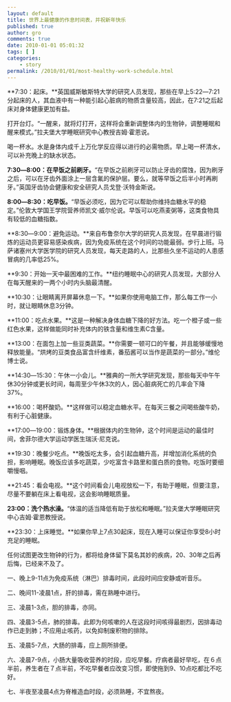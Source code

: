 ```yaml
---
layout: default
title: 世界上最健康的作息时间表，并祝新年快乐
published: true
author: gro
comments: true
date: 2010-01-01 05:01:32
tags: [ ]
categories:
    - story
permalink: /2010/01/01/most-healthy-work-schedule.html
---
```

**7:30：起床。**英国威斯敏斯特大学的研究人员发现，那些在早上5:22―7:21 分起床的人，其血液中有一种能引起心脏病的物质含量较高，因此，在7:21之后起床对身体健康更加有益。
  
打开台灯。“一醒来，就将灯打开，这样将会重新调整体内的生物钟，调整睡眠和醒来模式。”拉夫堡大学睡眠研究中心教授吉姆·霍恩说。
  
喝一杯水。水是身体内成千上万化学反应得以进行的必需物质。早上喝一杯清水，可以补充晚上的缺水状态。

**7:30―8:00：在早饭之前刷牙。**“在早饭之前刷牙可以防止牙齿的腐蚀，因为刷牙之后，可以在牙齿外面涂上一层含氟的保护层。要么，就等早饭之后半小时再刷牙。”英国牙齿协会健康和安全研究人员戈登·沃特金斯说。

**8:00―8:30：吃早饭。**“早饭必须吃，因为它可以帮助你维持血糖水平的稳定。”伦敦大学国王学院营养师凯文·威尔伦说。早饭可以吃燕麦粥等，这类食物具有较低的血糖指数。

**8:30―9:00：避免运动。**来自布鲁奈尔大学的研究人员发现，在早晨进行锻炼的运动员更容易感染疾病，因为免疫系统在这个时间的功能最弱。步行上班。马萨诸塞州大学医学院的研究人员发现，每天走路的人，比那些久坐不运动的人患感冒病的几率低25%。

**9:30：开始一天中最困难的工作。**纽约睡眠中心的研究人员发现，大部分人在每天醒来的一两个小时内头脑最清醒。

**10:30：让眼睛离开屏幕休息一下。**如果你使用电脑工作，那么每工作一小时，就让眼睛休息3分钟。

**11:00：吃点水果。**这是一种解决身体血糖下降的好方法。吃一个橙子或一些红色水果，这样做能同时补充体内的铁含量和维生素C含量。

**13:00：在面包上加一些豆类蔬菜。**你需要一顿可口的午餐，并且能够缓慢地释放能量。“烘烤的豆类食品富含纤维素，番茄酱可以当作是蔬菜的一部分。”维伦博士说。

**14:30―15:30：午休一小会儿。**雅典的一所大学研究发现，那些每天中午午休30分钟或更长时间，每周至少午休3次的人，因心脏病死亡的几率会下降37%。

**16:00：喝杯酸奶。**这样做可以稳定血糖水平。在每天三餐之间喝些酸牛奶，有利于心脏健康。

**17:00―19:00：锻炼身体。**根据体内的生物钟，这个时间是运动的最佳时间，舍菲尔德大学运动学医生瑞沃·尼克说。

**19:30：晚餐少吃点。**晚饭吃太多，会引起血糖升高，并增加消化系统的负担，影响睡眠。晚饭应该多吃蔬菜，少吃富含卡路里和蛋白质的食物。吃饭时要细嚼慢咽。

**21:45：看会电视。**这个时间看会儿电视放松一下，有助于睡眠，但要注意，尽量不要躺在床上看电视，这会影响睡眠质量。

**23:00：洗个热水澡。**“体温的适当降低有助于放松和睡眠。”拉夫堡大学睡眠研究中心吉姆·霍恩教授说。

**23:30：上床睡觉。**如果你早上7点30起床，现在入睡可以保证你享受8小时充足的睡眠。

任何试图更改生物钟的行为，都将给身体留下莫名其妙的疾病，20、30年之后再后悔，已经来不及了。

一、晚上9-11点为免疫系统（淋巴）排毒时间，此段时间应安静或听音乐。

二、晚间11-凌晨1点，肝的排毒，需在熟睡中进行。

三、凌晨1-3点，胆的排毒，亦同。

四、凌晨3-5点，肺的排毒。此即为何咳嗽的人在这段时间咳得最剧烈，因排毒动作已走到肺；不应用止咳药，以免抑制废积物的排除。

五、凌晨5-7点，大肠的排毒，应上厕所排便。

六、凌晨7-9点，小肠大量吸收营养的时段，应吃早餐。疗病者最好早吃，在６点半前，养生者在７点半前，不吃早餐者应改变习惯，即使拖到9、10点吃都比不吃好。

七、半夜至凌晨4点为脊椎造血时段，必须熟睡，不宜熬夜。